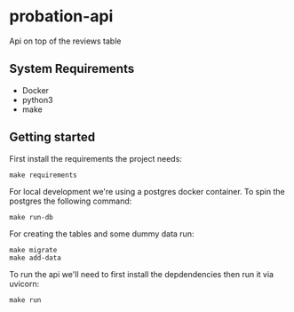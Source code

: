 probation-api
=============

Api on top of the reviews table

System Requirements
-------------------
* Docker
* python3
* make

Getting started
---------------

First install the requirements the project needs:
```
make requirements
```

For local development we're using a postgres docker container. To spin the postgres the following command:
```
make run-db
```

For creating the tables and some dummy data run:
```
make migrate
make add-data
```

To run the api we'll need to first install the depdendencies then run it via uvicorn:
```
make run
```
